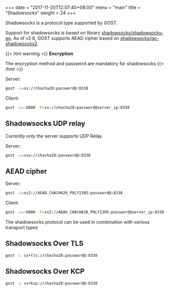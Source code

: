 +++
date = "2017-11-20T12:07:40+08:00"
menu = "main"
title = "Shadowsocks"
weight = 24
+++

Shadowsocks is a protocol type supported by GOST.

Support for shadowsocks is based on library [shadowsocks/shadowsocks-go](https://github.com/shadowsocks/shadowsocks-go). As of v2.8, GOST supports AEAD cipher based on [shadowsocks/go-shadowsocks2](https://github.com/shadowsocks/go-shadowsocks2).

{{< hint warning >}}
**Encryption**

The encryption method and password are mandatory for shadowsocks
{{< /hint >}}

Server:

```bash
gost -L=ss://chacha20:password@:8338
```

Client:

```bash
gost -L=:8080 -F=ss://chacha20:password@server_ip:8338
```

## Shadowsocks UDP relay

Currently only the server supports UDP Relay.

Server:

```bash
gost -L=ssu://chacha20:password@:8338
```

## AEAD cipher

Server:

```bash
gost -L=ss2://AEAD_CHACHA20_POLY1305:password@:8338
```

Client:

```bash
gost -L=:8080 -F=ss2://AEAD_CHACHA20_POLY1305:password@server_ip:8338
```

The shadowsocks protocol can be used in combination with various transport types

## Shadowsocks Over TLS

```bash
gost -L ss+tls://chacha20:password@:8338
```

## Shadowsocks Over KCP

```bash
gost -L ss+kcp://chacha20:password@:8338
```
